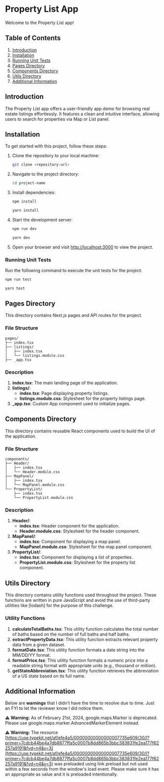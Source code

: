 # Property List App

Welcome to the Property List app!

## Table of Contents

1. [Introduction](#introduction)
2. [Installation](#installation)
3. [Running Unit Tests](#running-unit-tests)
4. [Pages Directory](#pages-directory)
5. [Components Directory](#components-directory)
6. [Utils Directory](#utils-directory)
7. [Additional Information](#additional-information)

## Introduction
The Property List app offers a user-friendly app demo for browsing real estate listings effortlessly. It features a clean and intuitive interface, allowing users to search for properties via Map or List panel.

## Installation

To get started with this project, follow these steps:

1. Clone the repository to your local machine:

   ```bash
   git clone <repository-url>
   ```

2. Navigate to the project directory:

   ```bash
   cd project-name
   ```

3. Install dependencies:

   ```bash
   npm install
   ```
   ```bash
   yarn install
   ```

4. Start the development server:

   ```bash
   npm run dev 
   ```
   ```bash
   yarn dev
   ```

5. Open your browser and visit [http://localhost:3000](http://localhost:3000) to view the project.

### Running Unit Tests

Run the following command to execute the unit tests for the project:

```bash
npm run test
```

```bash
yarn test
``` 

## Pages Directory

This directory contains Next.js pages and API routes for the project.

### File Structure

```
pages/
├── index.tsx
├── listings/
│   ├── index.tsx
│   └── listings.module.css
├── _app.tsx
```

### Description

1. **index.tsx**: The main landing page of the application.
2. **listings/**:
   - **index.tsx**: Page displaying property listings.
   - **listings.module.css**: Stylesheet for the property listings page.
3. **_app.tsx**: Custom App component used to initialize pages.

## Components Directory

This directory contains reusable React components used to build the UI of the application.

### File Structure

```
components/
├── Header/
│   ├── index.tsx
│   └── Header.module.css
├── MapPanel/
│   ├── index.tsx
│   └── MapPanel.module.css
└── PropertyList/
    ├── index.tsx
    └── PropertyList.module.css
```

### Description

1. **Header/**:
   - **index.tsx**: Header component for the application.
   - **Header.module.css**: Stylesheet for the header component.
2. **MapPanel/**:
   - **index.tsx**: Component for displaying a map panel.
   - **MapPanel.module.css**: Stylesheet for the map panel component.
3. **PropertyList/**:
   - **index.tsx**: Component for displaying a list of properties.
   - **PropertyList.module.css**: Stylesheet for the property list component.

## Utils Directory

This directory contains utility functions used throughout the project. These functions are written in pure JavaScript and avoid the use of third-party utilities like [lodash] for the purpose of this challenge.

### Utility Functions

1. **calculateTotalBaths.tsx**: This utility function calculates the total number of baths based on the number of full baths and half baths.
2. **extractPropertyData.tsx**: This utility function extracts relevant property data from a given dataset.
3. **formatDate.tsx**: This utility function formats a date string into the MM/DD/YY format.
4. **formatPrice.tsx**: This utility function formats a numeric price into a readable string format with appropriate units (e.g., thousand or million).
5. **getStateAbbreviation.tsx**: This utility function retrieves the abbreviation of a US state based on its full name.

## Additional Information
Below are **warnings** that I didn't have the time to resolve due to time. Just an FYI to let the reviewer know I did notice them.

⚠️ **Warning:** As of February 21st, 2024, google.maps.Marker is deprecated. Please use google.maps.marker.AdvancedMarkerElement instead.

⚠️ **Warning:** The resource [https://use.typekit.net/af/efe4a5/00000000000000007735e609/30/l?primer=7cdcb44be4a7db8877ffa5c0007b8dd865b3bbc383831fe2ea177f62257a9191&fvd=n4&v=3](https://use.typekit.net/af/efe4a5/00000000000000007735e609/30/l?primer=7cdcb44be4a7db8877ffa5c0007b8dd865b3bbc383831fe2ea177f62257a9191&fvd=n4&v=3) was preloaded using link preload but not used within a few seconds from the window's load event. Please make sure it has an appropriate as value and it is preloaded intentionally.
